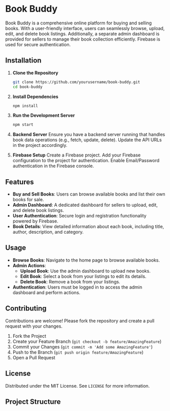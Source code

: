 # Book Buddy

Book Buddy is a comprehensive online platform for buying and selling books. With a user-friendly interface, users can seamlessly browse, upload, edit, and delete book listings. Additionally, a separate admin dashboard is provided for sellers to manage their book collection efficiently. Firebase is used for secure authentication.

## Installation

1. **Clone the Repository**
   ```bash
   git clone https://github.com/yourusername/book-buddy.git
   cd book-buddy

2. **Install Dependencies**
   ```bash
   npm install   

3. **Run the Development Server**
   ```bash
   npm start 

4. **Backend Server**
   Ensure you have a backend server running that handles book data operations (e.g., fetch, update, delete). Update the API URLs in the project accordingly.  

5.  **Firebase Setup**
   Create a Firebase project.
Add your Firebase configuration to the project for authentication.
Enable Email/Password authentication in the Firebase console.







## Features

- **Buy and Sell Books**: Users can browse available books and list their own books for sale.
- **Admin Dashboard**: A dedicated dashboard for sellers to upload, edit, and delete book listings.
- **User Authentication**: Secure login and registration functionality powered by Firebase.
- **Book Details**: View detailed information about each book, including title, author, description, and category.

## Usage

- **Browse Books**: Navigate to the home page to browse available books.
- **Admin Actions**:
  - **Upload Book**: Use the admin dashboard to upload new books.
  - **Edit Book**: Select a book from your listings to edit its details.
  - **Delete Book**: Remove a book from your listings.
- **Authentication**: Users must be logged in to access the admin dashboard and perform actions.

## Contributing

Contributions are welcome! Please fork the repository and create a pull request with your changes.

1. Fork the Project
2. Create your Feature Branch (`git checkout -b feature/AmazingFeature`)
3. Commit your Changes (`git commit -m 'Add some AmazingFeature'`)
4. Push to the Branch (`git push origin feature/AmazingFeature`)
5. Open a Pull Request


## License

Distributed under the MIT License. See `LICENSE` for more information.
## Project Structure



